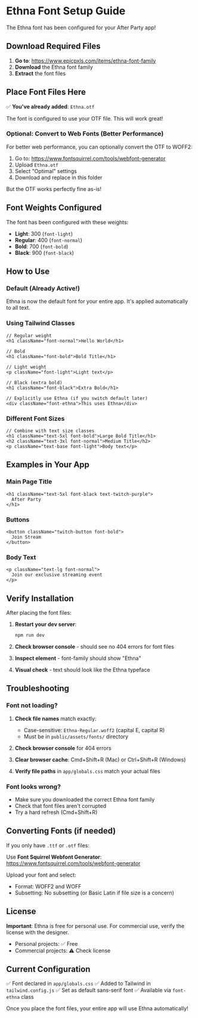 # Ethna Font Setup Guide

The Ethna font has been configured for your After Party app!

## Download Required Files

1. **Go to**: https://www.epicpxls.com/items/ethna-font-family
2. **Download** the Ethna font family
3. **Extract** the font files

## Place Font Files Here

✅ **You've already added**: `Ethna.otf`

The font is configured to use your OTF file. This will work great!

### Optional: Convert to Web Fonts (Better Performance)

For better web performance, you can optionally convert the OTF to WOFF2:

1. Go to: https://www.fontsquirrel.com/tools/webfont-generator
2. Upload `Ethna.otf`
3. Select "Optimal" settings
4. Download and replace in this folder

But the OTF works perfectly fine as-is!

## Font Weights Configured

The font has been configured with these weights:
- **Light**: 300 (`font-light`)
- **Regular**: 400 (`font-normal`)
- **Bold**: 700 (`font-bold`)
- **Black**: 900 (`font-black`)

## How to Use

### Default (Already Active!)

Ethna is now the default font for your entire app. It's applied automatically to all text.

### Using Tailwind Classes

```tsx
// Regular weight
<h1 className="font-normal">Hello World</h1>

// Bold
<h1 className="font-bold">Bold Title</h1>

// Light weight
<p className="font-light">Light text</p>

// Black (extra bold)
<h1 className="font-black">Extra Bold</h1>

// Explicitly use Ethna (if you switch default later)
<div className="font-ethna">This uses Ethna</div>
```

### Different Font Sizes

```tsx
// Combine with text size classes
<h1 className="text-5xl font-bold">Large Bold Title</h1>
<h2 className="text-3xl font-normal">Medium Title</h2>
<p className="text-base font-light">Body text</p>
```

## Examples in Your App

### Main Page Title
```tsx
<h1 className="text-5xl font-black text-twitch-purple">
  After Party
</h1>
```

### Buttons
```tsx
<button className="twitch-button font-bold">
  Join Stream
</button>
```

### Body Text
```tsx
<p className="text-lg font-normal">
  Join our exclusive streaming event
</p>
```

## Verify Installation

After placing the font files:

1. **Restart your dev server**:
   ```bash
   npm run dev
   ```

2. **Check browser console** - should see no 404 errors for font files

3. **Inspect element** - font-family should show "Ethna"

4. **Visual check** - text should look like the Ethna typeface

## Troubleshooting

### Font not loading?

1. **Check file names** match exactly:
   - Case-sensitive: `Ethna-Regular.woff2` (capital E, capital R)
   - Must be in `public/assets/fonts/` directory

2. **Check browser console** for 404 errors

3. **Clear browser cache**: Cmd+Shift+R (Mac) or Ctrl+Shift+R (Windows)

4. **Verify file paths** in `app/globals.css` match your actual files

### Font looks wrong?

- Make sure you downloaded the correct Ethna font family
- Check that font files aren't corrupted
- Try a hard refresh (Cmd+Shift+R)

## Converting Fonts (if needed)

If you only have `.ttf` or `.otf` files:

Use **Font Squirrel Webfont Generator**:
https://www.fontsquirrel.com/tools/webfont-generator

Upload your font and select:
- Format: WOFF2 and WOFF
- Subsetting: No subsetting (or Basic Latin if file size is a concern)

## License

**Important**: Ethna is free for personal use. For commercial use, verify the license with the designer.

- Personal projects: ✅ Free
- Commercial projects: ⚠️ Check license

## Current Configuration

✅ Font declared in `app/globals.css`
✅ Added to Tailwind in `tailwind.config.js`
✅ Set as default sans-serif font
✅ Available via `font-ethna` class

Once you place the font files, your entire app will use Ethna automatically!


